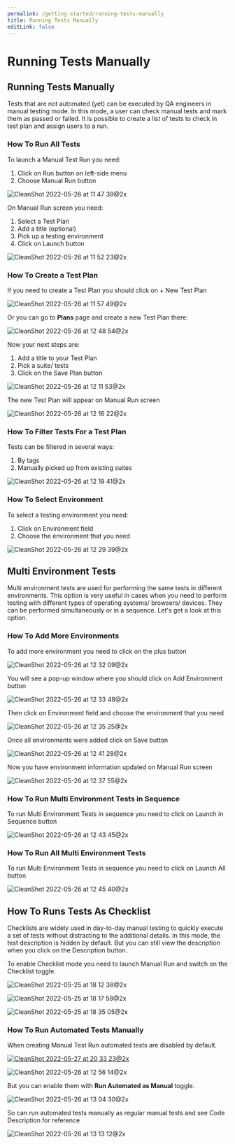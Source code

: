 ```yaml
---
permalink: /getting-started/running-tests-manually
title: Running Tests Manually
editLink: false
---
```


# Running Tests Manually

## Running Tests Manually

Tests that are not automated (yet) can be executed by QA engineers in manual testing mode. In this mode, a user can check manual tests and mark them as passed or failed. It is possible to create a list of tests to check in test plan and assign users to a run. 

### **How To Run All Tests**

To launch a Manual Test Run you need: 

1. Click on Run button on left-side menu
2. Choose Manual Run button

![CleanShot 2022-05-26 at 11 47 39@2x](/assets/170453790-f6c2c54b-9716-4a05-b1d9-bdbf1da77836.jpg)

On Manual Run screen you need:

1. Select a Test Plan
2. Add a title (optional)
3. Pick up a testing environment
4. Click on Launch button

![CleanShot 2022-05-26 at 11 52 23@2x](/assets/170454961-7b6a8c26-addc-43c8-bc62-200a63824f9e.jpg)

### How To Create a Test Plan

If you need to create a Test Plan you should click on + New Test Plan 

![CleanShot 2022-05-26 at 11 57 49@2x](/assets/170455198-d13d4a17-9d0e-40e3-9dc6-cc4b13f4782b.jpg)

Or you can go to **Plans** page and create a new Test Plan there:

![CleanShot 2022-05-26 at 12 48 54@2x](/assets/170464103-df345a62-800f-4a41-be74-5b03bb4fc441.jpg)

Now your next steps are:

1. Add a title to your Test Plan
2. Pick a suite/ tests 
3. Click on the Save Plan button

![CleanShot 2022-05-26 at 12 11 53@2x](/assets/170457848-5f9b29a5-ec4f-4837-95d6-6871c2219f0a.jpg)

The new Test Plan will appear on Manual Run screen 

![CleanShot 2022-05-26 at 12 16 22@2x](/assets/170458242-40b1bf88-842c-421a-b562-d64370139b76.jpg)

### **How To Filter Tests For a Test Plan**

Tests can be filtered in several ways:

1. By tags
2. Manually picked up from existing suites

![CleanShot 2022-05-26 at 12 19 41@2x](/assets/170458829-e754859b-536b-487b-922a-55482e469972.jpg)

### **How To Select Environment**

To select a testing environment you need:

1. Click on Environment field
2. Choose the environment that you need

![CleanShot 2022-05-26 at 12 29 39@2x](/assets/170460669-b8b8c3dc-ef75-4b31-a3ba-3dfa7c8d9926.jpg)

## **Multi Environment Tests**

Multi environment tests are used for performing the same tests in different environments. This option is very useful in cases when you need to perform testing with different types of operating systems/ browsers/ devices. They can be performed simultaneously or in a sequence. Let's get a look at this option.

### **How To Add More Environments**

To add more environment you need to click on the plus button

![CleanShot 2022-05-26 at 12 32 09@2x](/assets/170460988-72f3eba4-bb70-49b9-a4a8-9ed0d3b3f0df.jpg)

You will see a pop-up window where you should click on Add Environment button

![CleanShot 2022-05-26 at 12 33 48@2x](/assets/170461201-b903576c-71d8-4d76-be43-c242faf59146.jpg)

Then click on Environment field and choose the environment that you need

![CleanShot 2022-05-26 at 12 35 25@2x](/assets/170461507-23cf41cf-d92d-4d7c-9eea-63ada1664ed2.jpg)

Once all environments were added click on Save button

![CleanShot 2022-05-26 at 12 41 28@2x](/assets/170462854-c2eb8d29-b091-4d32-a26c-da8d515d7b81.jpg)

Now you have environment information updated on Manual Run screen 

![CleanShot 2022-05-26 at 12 37 55@2x](/assets/170462012-a1b0f380-3a36-411b-ac44-05f448bffbe9.jpg)

### **How To Run Multi Environment Tests in Sequence**

To run Multi Environment Tests in sequence you need to click on Launch in Sequence button

![CleanShot 2022-05-26 at 12 43 45@2x](/assets/170463243-2cfb6d2c-7382-425b-b607-90bd6203236b.jpg)

### **How To Run All Multi Environment Tests**

To run Multi Environment Tests in sequence you need to click on Launch All button

![CleanShot 2022-05-26 at 12 45 40@2x](/assets/170463403-0e791a50-e563-4e9d-8752-0feba409876c.jpg)

## **How To Runs Tests As Checklist**

Checklists are widely used in day-to-day manual testing to quickly execute a set of tests without distracting to the additional details. In this mode, the test description is hidden by default. But you can still view the description when you click on the Description button.

To enable Checklist mode you need to launch Manual Run and switch on the Checklist toggle.

![CleanShot 2022-05-25 at 18 12 38@2x](/assets/170297508-40060b9c-ee2f-4b21-aa6d-1de2a6859d98.jpg)

![CleanShot 2022-05-25 at 18 17 58@2x](/assets/170298043-aadb7c63-c56e-4086-a512-31c1917665ed.jpg)

![CleanShot 2022-05-25 at 18 35 05@2x](/assets/170301515-667bf871-6c49-4059-ae3e-3e561ef92a01.jpg)

### How To Run Automated Tests Manually

When creating Manual Test Run automated tests are disabled by default.

[![CleanShot 2022-05-27 at 20 33 23@2x](/assets/170762169-e5e68098-915a-4822-820a-05483e4de353.jpg)](https://youtu.be/_x7oJ8Rp7xo)

![CleanShot 2022-05-26 at 12 56 14@2x](/assets/170465244-e499ce33-aa91-463f-8c3f-8be3dfd4abe7.jpg)

But you can enable them with **Run Automated as Manual** toggle. 

![CleanShot 2022-05-26 at 13 04 30@2x](/assets/170466621-1cf8b57b-6321-4bd7-97f1-19696f824cb6.jpg)

So can run automated tests manually as regular manual tests and see Code Description for reference

![CleanShot 2022-05-26 at 13 13 12@2x](/assets/170468049-5c87bcb2-cf8b-4c03-909d-2cb0a495acae.jpg)





